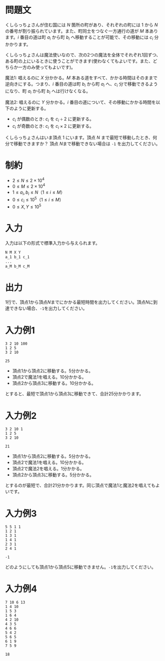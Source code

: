 # 問題文

くしらっちょさんが住む国には $N$ 箇所の町があり、それぞれの町には $1$ から $N$ の番号が割り振られています。また、町同士をつなぐ一方通行の道が $M$ 本あります。$i$ 番目の道は町 $a_i$ から町 $b_i$ へ移動することが可能で、その移動には $c_i$ 分かかります。

くしらっちょさんは魔法使いなので、次の2つの魔法を全体でそれぞれ1回ずつ、ある町の上にいるときに使うことができます(使わなくてもよいです。また、どちらか一方のみ使ってもよいです)。

魔法1: 唱えるのに $X$ 分かかる。$M$ 本ある道をすべて、かかる時間はそのままで逆向きにする。つまり、$i$ 番目の道は町 $b_i$ から町 $a_i$ へ、$c_i$ 分で移動できるようになり、町 $a_i$ から町 $b_i$ へは行けなくなる。

魔法2: 唱えるのに $Y$ 分かかる。$i$ 番目の道について、その移動にかかる時間を以下のように更新する。

- $c_i$ が偶数のとき: $c_i$ を $c_i \div 2$ に更新する。
- $c_i$ が奇数のとき: $c_i$ を $c_i \times 2$ に更新する。

くしらっちょさんはいま頂点 $1$ にいます。頂点 $N$ まで最短で移動したとき、何分で移動できますか？ 頂点 $N$まで移動できない場合は `-1` を出力してください。

# 制約

- $2 \leq N \leq 2 \times 10^4$
- $0 \leq M \leq 2 \times 10^4$
- $1 \leq a_i, b_i \leq N$（$1 \leq i \leq M$）
- $0 \leq c_i \leq 10^5$（$1 \leq i \leq M$）
- $0 \leq X, Y \leq 10^5$

# 入力

入力は以下の形式で標準入力から与えられます。

```md
N M X Y
a_1 b_1 c_1
...
a_M b_M c_M
```

# 出力

1行で、頂点$1$から頂点$N$までにかかる最短時間を出力してください。頂点$N$に到達できない場合、`-1`を出力してください。

# 入力例1
```入力
3 2 10 100
1 2 5
3 2 10
```

```出力
25
```
- 頂点1から頂点2に移動する。5分かかる。
- 頂点2で魔法1を唱える。10分かかる。
- 頂点2から頂点3に移動する。10分かかる。

とすると、最短で頂点1から頂点3に移動できて、合計25分かかります。

# 入力例2
```入力
3 2 10 1
1 2 5
3 2 10
```

```出力
21
```

- 頂点1から頂点2に移動する。5分かかる。
- 頂点2で魔法1を唱える。10分かかる。
- 頂点2で魔法2を唱える。1分かかる。
- 頂点2から頂点3に移動する。5分かかる。

とするのが最短で、合計21分かかります。同じ頂点で魔法1と魔法2を唱えてもよいです。

# 入力例3
```入力
5 5 1 1
1 2 1
1 3 1
1 4 1
2 3 1
2 4 1
```

```出力
-1
```

どのようにしても頂点1から頂点5に移動できません。`-1`を出力してください。

# 入力例4
```入力
7 10 6 13
1 4 10
1 5 3
1 6 4
4 2 10
4 3 5
4 6 6
5 4 2
5 6 5
6 1 9
7 5 9
```

```出力
18
```